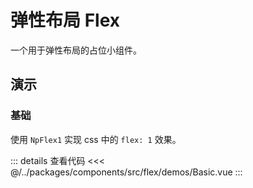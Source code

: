 # 弹性布局 Flex

一个用于弹性布局的占位小组件。

## 演示

### 基础

使用 `NpFlex1` 实现 css 中的 `flex: 1` 效果。

<FlexBasic />

::: details 查看代码
<<< @/../packages/components/src/flex/demos/Basic.vue
:::
